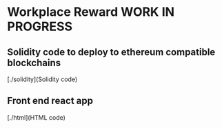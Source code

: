 # Workplace Reward WORK IN PROGRESS  

## Solidity code to deploy to ethereum compatible blockchains

[./solidity](Solidity code)

## Front end react app

[./html](HTML code)
